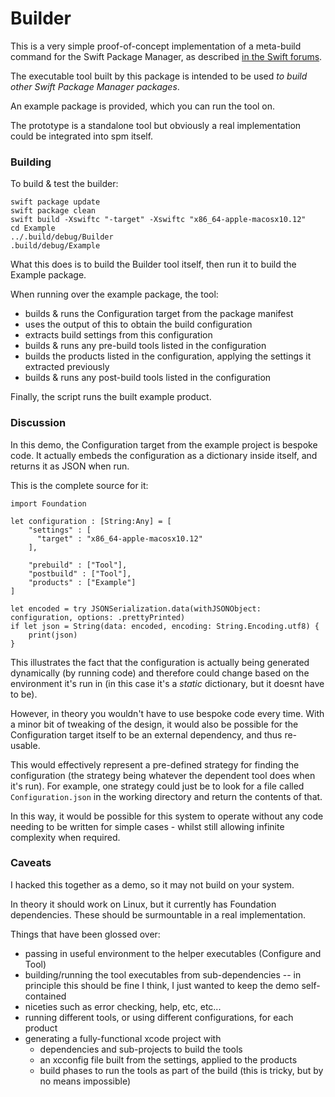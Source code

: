 # Builder

This is a very simple proof-of-concept implementation of a meta-build command for the Swift Package Manager, as described [in the Swift forums](https://forums.swift.org/t/spm-static-dependencies/10152/35?u=samdeane).

The executable tool built by this package is intended to be used _to build other Swift Package Manager packages_.

An example package is provided, which you can run the tool on.

The prototype is a standalone tool but obviously a real implementation could be integrated into spm itself.

### Building 

To build & test the builder:

```
swift package update
swift package clean
swift build -Xswiftc "-target" -Xswiftc "x86_64-apple-macosx10.12"
cd Example
../.build/debug/Builder
.build/debug/Example
```

What this does is to build the Builder tool itself, then run it to build the Example package.

When running over the example package, the tool:

- builds & runs the Configuration target from the package manifest
- uses the output of this to obtain the build configuration
- extracts build settings from this configuration
- builds & runs any pre-build tools listed in the configuration
- builds the products listed in the configuration, applying the settings it extracted previously
- builds & runs any post-build tools listed in the configuration

Finally, the script runs the built example product.

### Discussion

In this demo, the Configuration target from the example project is bespoke code. It actually embeds the configuration as a dictionary inside itself, and returns it as JSON when run.

This is the complete source for it:

```
import Foundation

let configuration : [String:Any] = [
    "settings" : [
      "target" : "x86_64-apple-macosx10.12"
    ],

    "prebuild" : ["Tool"],
    "postbuild" : ["Tool"],
    "products" : ["Example"]
]

let encoded = try JSONSerialization.data(withJSONObject: configuration, options: .prettyPrinted)
if let json = String(data: encoded, encoding: String.Encoding.utf8) {
    print(json)
}
```

This illustrates the fact that the configuration is actually being generated dynamically (by running code) and therefore could change based on the environment it's run in (in this case it's a *static* dictionary, but it doesnt have to be).

However, in theory you wouldn't have to use bespoke code every time. With a minor bit of tweaking of the design, it would also be possible for the Configuration target itself to be an external dependency, and thus re-usable.

This would effectively represent a pre-defined strategy for finding the configuration (the strategy being whatever the dependent tool does when it's run). For example, one strategy could just be to look for a file called `Configuration.json` in the working directory and return the contents of that.

In this way, it would be possible for this system to operate without any code needing to be written for simple cases - whilst still allowing infinite complexity when required.



### Caveats

I hacked this together as a demo, so it may not build on your system.

In theory it should work on Linux, but it currently has Foundation dependencies. These should be surmountable in a real implementation.

Things that have been glossed over:

- passing in useful environment to the helper executables (Configure and Tool)
- building/running the tool executables from sub-dependencies -- in principle this should be fine I think, I just wanted to keep the demo self-contained
- niceties such as error checking, help, etc, etc...
- running different tools, or using different configurations, for each product
- generating a fully-functional xcode project with
  - dependencies and sub-projects to build the tools
  - an xcconfig file built from the settings, applied to the products
  - build phases to run the tools as part of the build (this is tricky, but by no means impossible)
